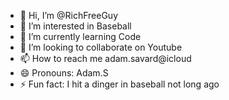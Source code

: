 - 👋 Hi, I’m @RichFreeGuy
- 👀 I’m interested in Baseball
- 🌱 I’m currently learning Code
- 💞️ I’m looking to collaborate on Youtube
- 📫 How to reach me adam.savard@icloud
- 😄 Pronouns: Adam.S
- ⚡ Fun fact: I hit a dinger in baseball not long ago

<!---
RichFreeGuy/RichFreeGuy is a ✨ special ✨ repository because its `README.md` (this file) appears on your GitHub profile.
You can click the Preview link to take a look at your changes.
--->
